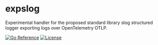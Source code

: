 # expslog

Experimental handler for the proposed standard library slog structured logger
exporting logs over OpenTelemetry OTLP.

[![Go Reference][pkgsitebadge]][pkgsite]
[![License][licensebadge]](LICENSE)

[licensebadge]: https://img.shields.io/github/license/seankhliao/expslog.svg?style=flat-square
[pkgsitebadge]: https://pkg.go.dev/badge/go.seankhliao.com/expslog.svg
[pkgsite]: https://pkg.go.dev/go.seankhliao.com/expslog
